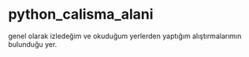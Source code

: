 # python_calisma_alani
genel olarak izledeğim ve okuduğum yerlerden yaptığım alıştırmalarımın bulunduğu yer.
